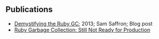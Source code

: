 ## Publications

* [Demystifying the Ruby GC](http://samsaffron.com/archive/2013/11/22/demystifying-the-ruby-gc); 2013; Sam Saffron; Blog post
* [Ruby Garbage Collection: Still Not Ready for Production](http://www.omniref.com/blog/blog/2014/03/27/ruby-garbage-collection-still-not-ready-for-production/)